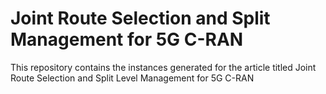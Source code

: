 # Joint Route Selection and Split Management for 5G C-RAN
 This repository contains the instances generated for the article titled Joint Route Selection and Split Level Management for 5G C-RAN
 